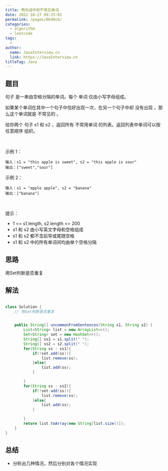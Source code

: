 ```yaml
---
title: 两句话中的不常见单词
date: 2022-10-27 09:33:01
permalink: /pages/6b49cb/
categories:
  - algorithm
  - leetcode
tags:
  - 
author: 
  name: JavaInterview.cn
  link: https://JavaInterview.cn
titleTag: Java
---
```



## 题目

句子 是一串由空格分隔的单词。每个 单词 仅由小写字母组成。

如果某个单词在其中一个句子中恰好出现一次，在另一个句子中却 没有出现 ，那么这个单词就是 不常见的 。

给你两个 句子 s1 和 s2 ，返回所有 不常用单词 的列表。返回列表中单词可以按 任意顺序 组织。

 

示例 1：

    输入：s1 = "this apple is sweet", s2 = "this apple is sour"
    输出：["sweet","sour"]
示例 2：

    输入：s1 = "apple apple", s2 = "banana"
    输出：["banana"]
 

提示：

- 1 <= s1.length, s2.length <= 200
- s1 和 s2 由小写英文字母和空格组成
- s1 和 s2 都不含前导或尾随空格
- s1 和 s2 中的所有单词间均由单个空格分隔


## 思路

用Set判断是否重复

## 解法
```java

class Solution {
    // 用Set判断是否重复


    public String[] uncommonFromSentences(String s1, String s2) {
        List<String> list = new ArrayList<>();
        Set<String> set = new HashSet<>();
        String[] ss1 = s1.split(" ");
        String[] ss2 = s2.split(" ");
        for(String ss : ss1){
            if(!set.add(ss)){
                list.remove(ss);
            }else{
                list.add(ss);
            }

        }
        for(String ss : ss2){
            if(!set.add(ss)){
                list.remove(ss);
            }else{
                list.add(ss);
            }

        }
        return list.toArray(new String[list.size()]);
    }
}
```

## 总结

- 分析出几种情况，然后分别对各个情况实现 

